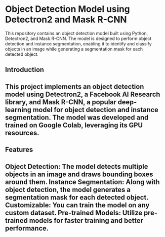 # Object Detection Model using Detectron2 and Mask R-CNN
This repository contains an object detection model built using Python, Detectron2, and Mask R-CNN. The model is designed to perform object detection and instance segmentation, enabling it to identify and classify objects in an image while generating a segmentation mask for each detected object.

<h2>Introduction<h2>
This project implements an object detection model using Detectron2, a Facebook AI Research library, and Mask R-CNN, a popular deep-learning model for object detection and instance segmentation. The model was developed and trained on Google Colab, leveraging its GPU resources.

<h2>Features<h2>
Object Detection: The model detects multiple objects in an image and draws bounding boxes around them.
Instance Segmentation: Along with object detection, the model generates a segmentation mask for each detected object.
Customizable: You can train the model on any custom dataset.
Pre-trained Models: Utilize pre-trained models for faster training and better performance.
